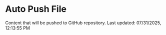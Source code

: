 # Auto Push File

Content that will be pushed to GitHub repository.
Last updated: 07/31/2025, 12:13:55 PM
